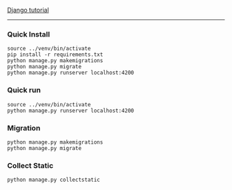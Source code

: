 [Django tutorial](https://github.com/appleaut/kms/wiki)


----

### Quick Install
```
source ../venv/bin/activate
pip install -r requirements.txt
python manage.py makemigrations
python manage.py migrate 
python manage.py runserver localhost:4200
```


### Quick run
```
source ../venv/bin/activate
python manage.py runserver localhost:4200
```

### Migration
```
python manage.py makemigrations
python manage.py migrate 
```

### Collect Static
```
python manage.py collectstatic
```